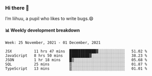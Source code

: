 ### Hi there 👋
I’m liihuu, a pupil who likes to write bugs.😄


#### 📊 Weekly development breakdown
<!--START_SECTION:waka-->
```text
Week: 25 November, 2021 - 01 December, 2021

JSX          11 hrs 47 mins  ████████████▓░░░░░░░░░░░░   51.02 % 
JavaScript   8 hrs 50 mins   █████████▓░░░░░░░░░░░░░░░   38.23 % 
JSON         1 hr 18 mins    █▒░░░░░░░░░░░░░░░░░░░░░░░   05.68 % 
SQL          25 mins         ▒░░░░░░░░░░░░░░░░░░░░░░░░   01.87 % 
TypeScript   13 mins         ▒░░░░░░░░░░░░░░░░░░░░░░░░   01.01 % 
```
<!--END_SECTION:waka-->

<!--
**liihuu/liihuu** is a ✨ _special_ ✨ repository because its `README.md` (this file) appears on your GitHub profile.

Here are some ideas to get you started:

- 🔭 I’m currently working on ...
- 🌱 I’m currently learning ...
- 👯 I’m looking to collaborate on ...
- 🤔 I’m looking for help with ...
- 💬 Ask me about ...
- 📫 How to reach me: ...
- 😄 Pronouns: ...
- ⚡ Fun fact: ...
-->
